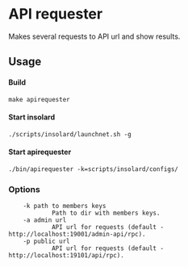 API requester
===============
   Makes several requests to API url and show results.

Usage
----------
#### Build

    make apirequester
   
#### Start insolard

    ./scripts/insolard/launchnet.sh -g
   
#### Start apirequester

    ./bin/apirequester -k=scripts/insolard/configs/

### Options

        -k path to members keys
                Path to dir with members keys.
        -a admin url
                API url for requests (default - http://localhost:19001/admin-api/rpc).
        -p public url
                API url for requests (default - http://localhost:19101/api/rpc).
